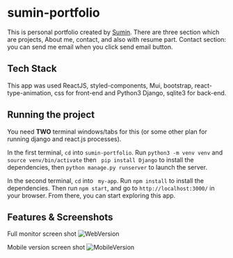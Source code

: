 # sumin-portfolio

This is personal portfolio created by [Sumin](https://github.com/ksm5611). There are three section which are projects, About me, contact, and also with resume part. Contact section: you can send me email when you click send email button.

## Tech Stack

This app was used ReactJS, styled-components, Mui, bootstrap, react-type-animation, css for front-end and Python3 Django, sqlite3 for back-end.

## Running the project

You need **TWO** terminal windows/tabs for this (or some other plan for running django and react.js processes).

In the first terminal, `cd` into `sumin-portfolio`. Run `python3 -m venv venv` and `source venv/bin/activate` then ` pip install Django` to install the dependencies, then `python manage.py runserver` to launch the server.

In the second terminal, `cd` into ` my-app`. Run `npm install` to install the dependencies. Then run `npm start`, and go to `http://localhost:3000/` in your browser. From there, you can start exploring this app.

## Features & Screenshots

Full monitor screen shot
![WebVersion](https://user-images.githubusercontent.com/79038060/214721774-3d87413c-3703-4192-abbf-a6d0a0692d4c.png)

Mobile version screen shot
![MobileVersion](https://user-images.githubusercontent.com/79038060/214721827-ad0bacaa-a938-42fd-9030-be6d7c86b963.png)
